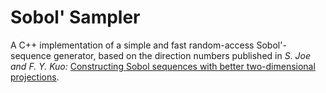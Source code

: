 # Sobol' Sampler

A C++ implementation of a simple and fast random-access Sobol'-sequence generator,
based on the direction numbers published in *S. Joe and F. Y. Kuo:* [Constructing Sobol sequences with better
two-dimensional projections](http://web.maths.unsw.edu.au/~fkuo/sobol/).

